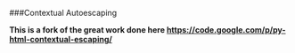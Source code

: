 ###Contextual Autoescaping 

**This is a fork of the great work done here https://code.google.com/p/py-html-contextual-escaping/**